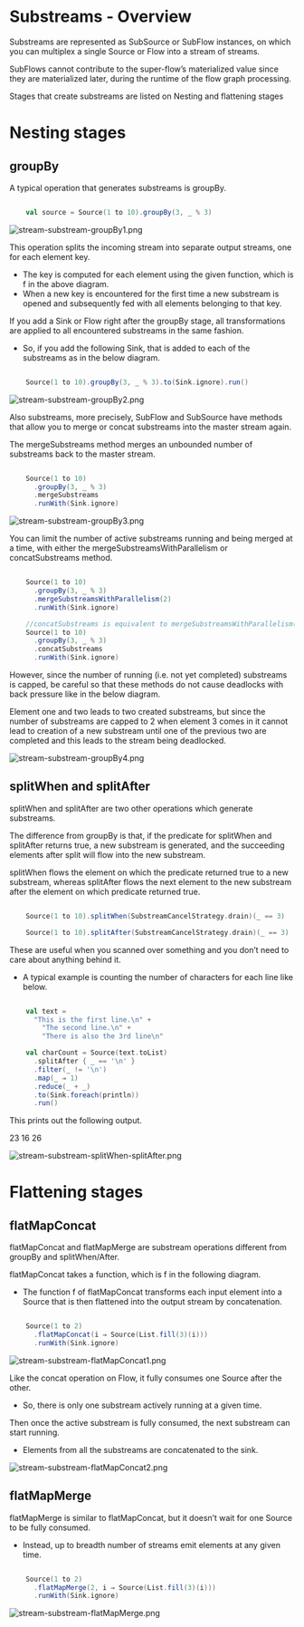 # Substreams - Overview

Substreams are represented as SubSource or SubFlow instances, on which you can multiplex a single Source or Flow into a stream of streams.

SubFlows cannot contribute to the super-flow’s materialized value since they are materialized later, during the runtime of the flow graph processing.

Stages that create substreams are listed on Nesting and flattening stages

# Nesting stages

## groupBy

A typical operation that generates substreams is groupBy.

```scala

    val source = Source(1 to 10).groupBy(3, _ % 3)

```

![stream-substream-groupBy1.png](https://doc.akka.io/docs/akka/current/images/stream-substream-groupBy1.png)

This operation splits the incoming stream into separate output streams, one for each element key.
- The key is computed for each element using the given function, which is f in the above diagram.
- When a new key is encountered for the first time a new substream is opened and subsequently fed with all elements belonging to that key.

If you add a Sink or Flow right after the groupBy stage, all transformations are applied to all encountered substreams in the same fashion.
- So, if you add the following Sink, that is added to each of the substreams as in the below diagram.

```scala

    Source(1 to 10).groupBy(3, _ % 3).to(Sink.ignore).run()

```

![stream-substream-groupBy2.png](https://doc.akka.io/docs/akka/current/images/stream-substream-groupBy2.png)

Also substreams, more precisely, SubFlow and SubSource have methods that allow you to merge or concat substreams into the master stream again.

The mergeSubstreams method merges an unbounded number of substreams back to the master stream.

```scala

    Source(1 to 10)
      .groupBy(3, _ % 3)
      .mergeSubstreams
      .runWith(Sink.ignore)

```

![stream-substream-groupBy3.png](https://doc.akka.io/docs/akka/current/images/stream-substream-groupBy3.png)

You can limit the number of active substreams running and being merged at a time, with either the mergeSubstreamsWithParallelism or concatSubstreams method.

```scala

    Source(1 to 10)
      .groupBy(3, _ % 3)
      .mergeSubstreamsWithParallelism(2)
      .runWith(Sink.ignore)

    //concatSubstreams is equivalent to mergeSubstreamsWithParallelism(1)
    Source(1 to 10)
      .groupBy(3, _ % 3)
      .concatSubstreams
      .runWith(Sink.ignore)

```

However, since the number of running (i.e. not yet completed) substreams is capped, be careful so that these methods do not cause deadlocks with back pressure like in the below diagram.

Element one and two leads to two created substreams, but since the number of substreams are capped to 2 when element 3 comes in it cannot lead to creation of a new substream until one of the previous two are completed and this leads to the stream being deadlocked.

![stream-substream-groupBy4.png](https://doc.akka.io/docs/akka/current/images/stream-substream-groupBy4.png)

## splitWhen and splitAfter

splitWhen and splitAfter are two other operations which generate substreams.

The difference from groupBy is that, if the predicate for splitWhen and splitAfter returns true, a new substream is generated, and the succeeding elements after split will flow into the new substream.

splitWhen flows the element on which the predicate returned true to a new substream, whereas splitAfter flows the next element to the new substream after the element on which predicate returned true.

```scala

    Source(1 to 10).splitWhen(SubstreamCancelStrategy.drain)(_ == 3)

    Source(1 to 10).splitAfter(SubstreamCancelStrategy.drain)(_ == 3)

```

These are useful when you scanned over something and you don’t need to care about anything behind it.
- A typical example is counting the number of characters for each line like below.

```scala

    val text =
      "This is the first line.\n" +
        "The second line.\n" +
        "There is also the 3rd line\n"

    val charCount = Source(text.toList)
      .splitAfter { _ == '\n' }
      .filter(_ != '\n')
      .map(_ ⇒ 1)
      .reduce(_ + _)
      .to(Sink.foreach(println))
      .run()

```

This prints out the following output.

23
16
26

![stream-substream-splitWhen-splitAfter.png](https://doc.akka.io/docs/akka/current/images/stream-substream-splitWhen-splitAfter.png)

# Flattening stages

## flatMapConcat

flatMapConcat and flatMapMerge are substream operations different from groupBy and splitWhen/After.

flatMapConcat takes a function, which is f in the following diagram.
- The function f of flatMapConcat transforms each input element into a Source that is then flattened into the output stream by concatenation.

```scala

    Source(1 to 2)
      .flatMapConcat(i ⇒ Source(List.fill(3)(i)))
      .runWith(Sink.ignore)

```

![stream-substream-flatMapConcat1.png](https://doc.akka.io/docs/akka/current/images/stream-substream-flatMapConcat1.png)

Like the concat operation on Flow, it fully consumes one Source after the other.
- So, there is only one substream actively running at a given time.

Then once the active substream is fully consumed, the next substream can start running.
- Elements from all the substreams are concatenated to the sink.

![stream-substream-flatMapConcat2.png](https://doc.akka.io/docs/akka/current/images/stream-substream-flatMapConcat2.png)

## flatMapMerge

flatMapMerge is similar to flatMapConcat, but it doesn’t wait for one Source to be fully consumed.
- Instead, up to breadth number of streams emit elements at any given time.

```scala

    Source(1 to 2)
      .flatMapMerge(2, i ⇒ Source(List.fill(3)(i)))
      .runWith(Sink.ignore)

```

![stream-substream-flatMapMerge.png](https://doc.akka.io/docs/akka/current/images/stream-substream-flatMapMerge.png)
